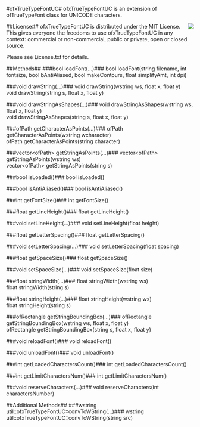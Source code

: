 #ofxTrueTypeFontUC#
ofxTrueTypeFontUC is an extension of ofTrueTypeFont class for UNICODE characters.

<div style="float: right"><img src="https://pbs.twimg.com/media/AYFmDI9CAAAY6o3.png" /></div>

##License##
ofxTrueTypeFontUC is distributed under the MIT License. This gives everyone the freedoms to use ofxTrueTypeFontUC  in any context: commercial or non-commercial, public or private, open or closed source.

Please see License.txt for details.

##Methods##
###bool loadFont(…)###
bool loadFont(string filename, int fontsize, bool bAntiAliased, bool makeContours, float simplifyAmt, int dpi)  
  
###void drawString(...)###
void drawString(wstring ws, float x, float y)  
void drawString(string s, float x, float y)  

###void drawStringAsShapes(...)###
void drawStringAsShapes(wstring ws, float x, float y)  
void drawStringAsShapes(string s, float x, float y)  
  
###ofPath getCharacterAsPoints(...)###
ofPath getCharacterAsPoints(wstring wcharacter)  
ofPath getCharacterAsPoints(string character)  
  
###vector&lt;ofPath> getStringAsPoints(…)###
vector&lt;ofPath> getStringAsPoints(wstring ws)  
vector&lt;ofPath> getStringAsPoints(string s)  
  
###bool isLoaded()###
bool isLoaded()  

###bool isAntiAliased()###
bool isAntiAliased()  
  
###int getFontSize()###
int getFontSize()  
  
###float getLineHeight()###
float getLineHeight()  

###void setLineHeight(...)###
void setLineHeight(float height)  
  
###float getLetterSpacing()###
float getLetterSpacing()  

###void setLetterSpacing(...)###
void setLetterSpacing(float spacing)  
  
###float getSpaceSize()###
float getSpaceSize()  

###void setSpaceSize(...)###
void setSpaceSize(float size)  
  
###float stringWidth(...)###
float stringWidth(wstring ws)  
float stringWidth(string s)  
  
###float stringHeight(...)###
float stringHeight(wstring ws)  
float stringHeight(string s)  
  
###ofRectangle getStringBoundingBox(...)###
ofRectangle getStringBoundingBox(wstring ws, float x, float y)   
ofRectangle getStringBoundingBox(string s, float x, float y)  

###void reloadFont()###
void reloadFont()  

###void unloadFont()###
void unloadFont()  

###int getLoadedCharactersCount()###
int  getLoadedCharactersCount()
  
###int getLimitCharactersNum()###
int getLimitCharactersNum()  

###void reserveCharacters(...)###
void reserveCharacters(int charactersNumber)  
  
##Additional Methods##
###wstring util::ofxTrueTypeFontUC::convToWString(...)###
wstring util::ofxTrueTypeFontUC::convToWString(string src)  
  
